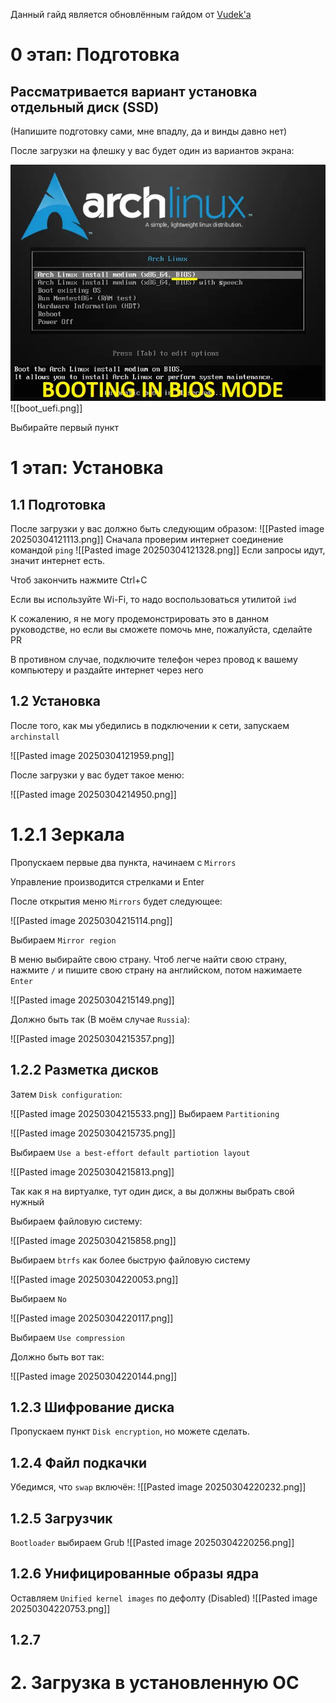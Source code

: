 Данный гайд является обновлённым гайдом от [Vudek'a](https://osu.ppy.sh/u/Vudek)
# 0 этап: Подготовка
## Рассматривается вариант установка отдельный диск (SSD)

(Напишите подготовку сами, мне впадлу, да и винды давно нет)

После загрузки на флешку у вас будет один из вариантов экрана:

![boot_bios.png](../photos/boot_bios.png)
![[boot_uefi.png]]

Выбирайте первый пункт
# 1 этап: Установка
## 1.1 Подготовка
После загрузки у вас должно быть следующим образом:
![[Pasted image 20250304121113.png]]
Сначала проверим интернет соединение командой `ping`
![[Pasted image 20250304121328.png]]
Если запросы идут, значит интернет есть.

Чтоб закончить нажмите Ctrl+C

Если вы используйте Wi-Fi, то надо воспользоваться утилитой `iwd`

К сожалению, я не могу продемонстрировать это в данном руководстве, но если вы сможете помочь мне, пожалуйста, сделайте PR

В противном случае, подключите телефон через провод к вашему компьютеру и раздайте интернет через него
## 1.2 Установка
После того, как мы убедились в подключении к сети, запускаем `archinstall`

![[Pasted image 20250304121959.png]]

После загрузки у вас будет такое меню:

![[Pasted image 20250304214950.png]]
# 1.2.1 Зеркала
Пропускаем первые два пункта, начинаем с `Mirrors`

Управление производится стрелками и Enter

После открытия меню `Mirrors` будет следующее:

![[Pasted image 20250304215114.png]]

Выбираем `Mirror region`

В меню выбирайте свою страну. Чтоб легче найти свою страну, нажмите `/` и пишите свою страну на английском, потом нажимаете `Enter`

![[Pasted image 20250304215149.png]]

Должно быть так (В моём случае `Russia`):

![[Pasted image 20250304215357.png]]
## 1.2.2 Разметка дисков
Затем `Disk configuration`:

![[Pasted image 20250304215533.png]]
Выбираем `Partitioning`

![[Pasted image 20250304215735.png]]

Выбираем `Use a best-effort default partiotion layout`

![[Pasted image 20250304215813.png]]

Так как я на виртуалке, тут один диск, а вы должны выбрать свой нужный

Выбираем файловую систему:

![[Pasted image 20250304215858.png]]

Выбираем `btrfs` как более быструю файловую систему

![[Pasted image 20250304220053.png]]

Выбираем `No`

![[Pasted image 20250304220117.png]]

Выбираем `Use compression`

Должно быть вот так:

![[Pasted image 20250304220144.png]]
## 1.2.3 Шифрование диска
Пропускаем пункт `Disk encryption`, но можете сделать.
## 1.2.4 Файл подкачки
Убедимся, что `swap` включён:
![[Pasted image 20250304220232.png]]
## 1.2.5 Загрузчик
`Bootloader` выбираем Grub
![[Pasted image 20250304220256.png]]
## 1.2.6 Унифицированные образы ядра
Оставляем `Unified kernel images` по дефолту (Disabled)
![[Pasted image 20250304220753.png]]
## 1.2.7 
# 2. Загрузка в установленную ОС
